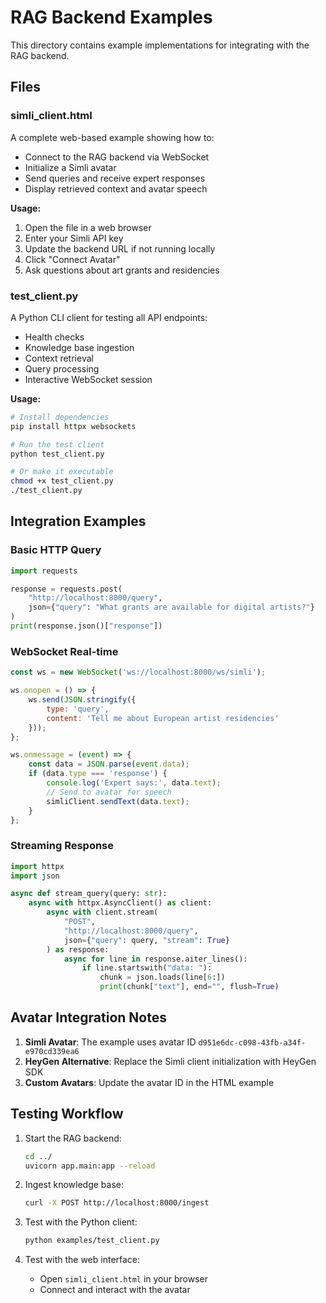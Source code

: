 # RAG Backend Examples

This directory contains example implementations for integrating with the RAG backend.

## Files

### simli_client.html
A complete web-based example showing how to:
- Connect to the RAG backend via WebSocket
- Initialize a Simli avatar
- Send queries and receive expert responses
- Display retrieved context and avatar speech

**Usage:**
1. Open the file in a web browser
2. Enter your Simli API key
3. Update the backend URL if not running locally
4. Click "Connect Avatar"
5. Ask questions about art grants and residencies

### test_client.py
A Python CLI client for testing all API endpoints:
- Health checks
- Knowledge base ingestion
- Context retrieval
- Query processing
- Interactive WebSocket session

**Usage:**
```bash
# Install dependencies
pip install httpx websockets

# Run the test client
python test_client.py

# Or make it executable
chmod +x test_client.py
./test_client.py
```

## Integration Examples

### Basic HTTP Query
```python
import requests

response = requests.post(
    "http://localhost:8000/query",
    json={"query": "What grants are available for digital artists?"}
)
print(response.json()["response"])
```

### WebSocket Real-time
```javascript
const ws = new WebSocket('ws://localhost:8000/ws/simli');

ws.onopen = () => {
    ws.send(JSON.stringify({
        type: 'query',
        content: 'Tell me about European artist residencies'
    }));
};

ws.onmessage = (event) => {
    const data = JSON.parse(event.data);
    if (data.type === 'response') {
        console.log('Expert says:', data.text);
        // Send to avatar for speech
        simliClient.sendText(data.text);
    }
};
```

### Streaming Response
```python
import httpx
import json

async def stream_query(query: str):
    async with httpx.AsyncClient() as client:
        async with client.stream(
            "POST",
            "http://localhost:8000/query",
            json={"query": query, "stream": True}
        ) as response:
            async for line in response.aiter_lines():
                if line.startswith("data: "):
                    chunk = json.loads(line[6:])
                    print(chunk["text"], end="", flush=True)
```

## Avatar Integration Notes

1. **Simli Avatar**: The example uses avatar ID `d951e6dc-c098-43fb-a34f-e970cd339ea6`
2. **HeyGen Alternative**: Replace the Simli client initialization with HeyGen SDK
3. **Custom Avatars**: Update the avatar ID in the HTML example

## Testing Workflow

1. Start the RAG backend:
   ```bash
   cd ../
   uvicorn app.main:app --reload
   ```

2. Ingest knowledge base:
   ```bash
   curl -X POST http://localhost:8000/ingest
   ```

3. Test with the Python client:
   ```bash
   python examples/test_client.py
   ```

4. Test with the web interface:
   - Open `simli_client.html` in your browser
   - Connect and interact with the avatar